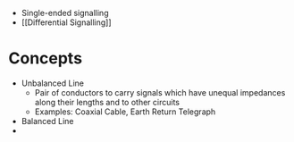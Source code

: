 - Single-ended signalling
- [[Differential Signalling]]


# Concepts
- Unbalanced Line
	- Pair of conductors to carry signals which have unequal impedances along their lengths and to other circuits
	- Examples: Coaxial Cable, Earth Return Telegraph 
- Balanced Line
- 